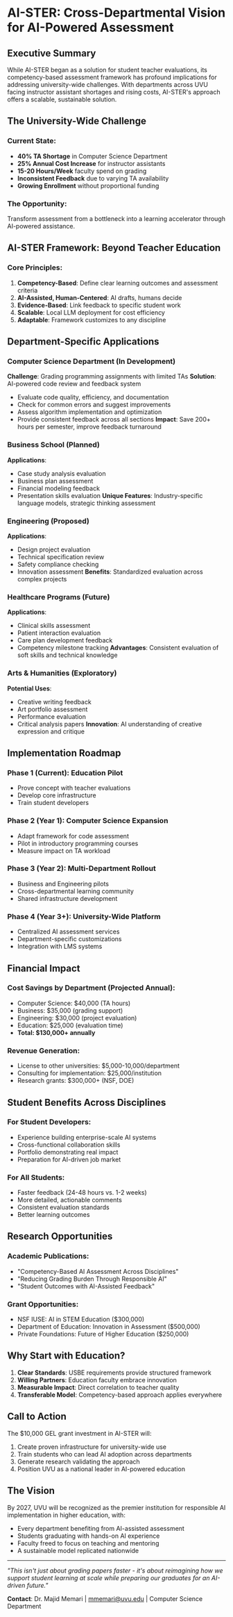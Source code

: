 # AI-STER: Cross-Departmental Vision for AI-Powered Assessment

## Executive Summary

While AI-STER began as a solution for student teacher evaluations, its competency-based assessment framework has profound implications for addressing university-wide challenges. With departments across UVU facing instructor assistant shortages and rising costs, AI-STER's approach offers a scalable, sustainable solution.

## The University-Wide Challenge

### Current State:
- **40% TA Shortage** in Computer Science Department
- **25% Annual Cost Increase** for instructor assistants
- **15-20 Hours/Week** faculty spend on grading
- **Inconsistent Feedback** due to varying TA availability
- **Growing Enrollment** without proportional funding

### The Opportunity:
Transform assessment from a bottleneck into a learning accelerator through AI-powered assistance.

## AI-STER Framework: Beyond Teacher Education

### Core Principles:
1. **Competency-Based**: Define clear learning outcomes and assessment criteria
2. **AI-Assisted, Human-Centered**: AI drafts, humans decide
3. **Evidence-Based**: Link feedback to specific student work
4. **Scalable**: Local LLM deployment for cost efficiency
5. **Adaptable**: Framework customizes to any discipline

## Department-Specific Applications

### Computer Science Department (In Development)
**Challenge**: Grading programming assignments with limited TAs
**Solution**: AI-powered code review and feedback system
- Evaluate code quality, efficiency, and documentation
- Check for common errors and suggest improvements
- Assess algorithm implementation and optimization
- Provide consistent feedback across all sections
**Impact**: Save 200+ hours per semester, improve feedback turnaround

### Business School (Planned)
**Applications**:
- Case study analysis evaluation
- Business plan assessment
- Financial modeling feedback
- Presentation skills evaluation
**Unique Features**: Industry-specific language models, strategic thinking assessment

### Engineering (Proposed)
**Applications**:
- Design project evaluation
- Technical specification review
- Safety compliance checking
- Innovation assessment
**Benefits**: Standardized evaluation across complex projects

### Healthcare Programs (Future)
**Applications**:
- Clinical skills assessment
- Patient interaction evaluation
- Care plan development feedback
- Competency milestone tracking
**Advantages**: Consistent evaluation of soft skills and technical knowledge

### Arts & Humanities (Exploratory)
**Potential Uses**:
- Creative writing feedback
- Art portfolio assessment
- Performance evaluation
- Critical analysis papers
**Innovation**: AI understanding of creative expression and critique

## Implementation Roadmap

### Phase 1 (Current): Education Pilot
- Prove concept with teacher evaluations
- Develop core infrastructure
- Train student developers

### Phase 2 (Year 1): Computer Science Expansion
- Adapt framework for code assessment
- Pilot in introductory programming courses
- Measure impact on TA workload

### Phase 3 (Year 2): Multi-Department Rollout
- Business and Engineering pilots
- Cross-departmental learning community
- Shared infrastructure development

### Phase 4 (Year 3+): University-Wide Platform
- Centralized AI assessment services
- Department-specific customizations
- Integration with LMS systems

## Financial Impact

### Cost Savings by Department (Projected Annual):
- Computer Science: $40,000 (TA hours)
- Business: $35,000 (grading support)
- Engineering: $30,000 (project evaluation)
- Education: $25,000 (evaluation time)
- **Total: $130,000+ annually**

### Revenue Generation:
- License to other universities: $5,000-10,000/department
- Consulting for implementation: $25,000/institution
- Research grants: $300,000+ (NSF, DOE)

## Student Benefits Across Disciplines

### For Student Developers:
- Experience building enterprise-scale AI systems
- Cross-functional collaboration skills
- Portfolio demonstrating real impact
- Preparation for AI-driven job market

### For All Students:
- Faster feedback (24-48 hours vs. 1-2 weeks)
- More detailed, actionable comments
- Consistent evaluation standards
- Better learning outcomes

## Research Opportunities

### Academic Publications:
- "Competency-Based AI Assessment Across Disciplines"
- "Reducing Grading Burden Through Responsible AI"
- "Student Outcomes with AI-Assisted Feedback"

### Grant Opportunities:
- NSF IUSE: AI in STEM Education ($300,000)
- Department of Education: Innovation in Assessment ($500,000)
- Private Foundations: Future of Higher Education ($250,000)

## Why Start with Education?

1. **Clear Standards**: USBE requirements provide structured framework
2. **Willing Partners**: Education faculty embrace innovation
3. **Measurable Impact**: Direct correlation to teacher quality
4. **Transferable Model**: Competency-based approach applies everywhere

## Call to Action

The $10,000 GEL grant investment in AI-STER will:
1. Create proven infrastructure for university-wide use
2. Train students who can lead AI adoption across departments
3. Generate research validating the approach
4. Position UVU as a national leader in AI-powered education

## The Vision

By 2027, UVU will be recognized as the premier institution for responsible AI implementation in higher education, with:
- Every department benefiting from AI-assisted assessment
- Students graduating with hands-on AI experience
- Faculty freed to focus on teaching and mentoring
- A sustainable model replicated nationwide

---

*"This isn't just about grading papers faster - it's about reimagining how we support student learning at scale while preparing our graduates for an AI-driven future."*

**Contact**: Dr. Majid Memari | mmemari@uvu.edu | Computer Science Department
